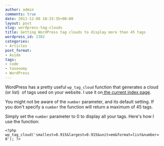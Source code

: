 ```yaml
---
author: admin
comments: true
date: 2011-12-08 10:33:35+00:00
layout: post
slug: wordpress-tag-clouds
title: Getting WordPress tag clouds to display more than 45 tags
wordpress_id: 2382
categories:
- Articles
post_format:
- Aside
tags:
- code
- taxonomy
- WordPress
---
```


WordPress has a pretty useful `wp_tag_cloud` function that generates a cloud (or list)  of tags used on your website. I use it on[ the current index page](http://leonpaternoster.com/index/).

You might not be aware of the `number` parameter, and its default setting. If you don't specify a `number` the function will return a maximum of 45 tags.

Simply set the `number` parameter to 0 to display all your tags. Here's how I use the function:

`<?php wp_tag_cloud('smallest=0.915&largest=0.915&unit=em&format=list&number=0'); ?>`
